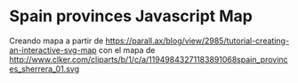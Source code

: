 # Spain provinces Javascript Map

Creando mapa a partir de https://parall.ax/blog/view/2985/tutorial-creating-an-interactive-svg-map
con el mapa de http://www.clker.com/cliparts/b/1/c/a/11949843271183891068spain_provinces_sherrera_01.svg
